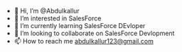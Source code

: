 - 👋 Hi, I’m @Abdulkallur
- 👀 I’m interested in SalesForce
- 🌱 I’m currently learning SalesForce DEvloper
- 💞️ I’m looking to collaborate on SalesForce Devlopment
- 📫 How to reach me abdulkallur123@gmail.com

<!---
Abdulkallur/Abdulkallur is a ✨ special ✨ repository because its `README.md` (this file) appears on your GitHub profile.
You can click the Preview link to take a look at your changes.
--->
